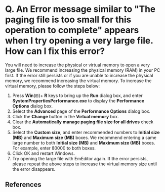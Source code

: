 # Q. An Error message similar to "The paging file is too small for this operation to complete" appears when I try opening a very large file. How can I fix this error?

You will need to increase the physical or virtual memory to open a very large file. We recommend increasing the physical memory (RAM) in your PC first. If the error still persists or if you are unable to increase the physical memory, we recommend increasing the virtual memory. To increase the virtual memory, please follow the steps below:

1. Press **Win**(⊞)+ **R** keys to bring up the **Run** dialog box, and enter **SystemPropertiesPerformance.exe** to display the **Performance Options** dialog box.
2. Select the **Advanced** page of the **Performance Options** dialog box.
3. Click the **Change** button in the **Virtual memory** box.
4. Clear the **Automatically manage paging file size for all drives** check box.
5. Select the **Custom size**, and enter recommended numbers to **Initial size (MB)** and **Maximum size (MB)** boxes. We recommend entering a same large number to both **Initial size (MB)** and **Maximum size (MB)** boxes. For example, enter 80000 to both boxes.
6. Click OK and restart Windows.
7. Try opening the large file with EmEditor again. If the error persists, please repeat the above steps to increase the virtual memory size until the error disappears.

## References

